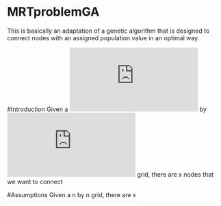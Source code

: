 # MRTproblemGA
This is basically an adaptation of a genetic algorithm that is designed to connect nodes with an assigned population value in an optimal way.

#Introduction
Given a ![](https://latex.codecogs.com/gif.latex?$$n$$) by ![](https://latex.codecogs.com/gif.latex?$$n$$) grid, there are x nodes that we want to connect

#Assumptions
Given a n by n grid, there are x 
